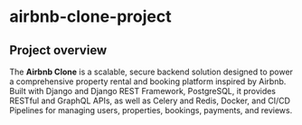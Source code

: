 # airbnb-clone-project

## Project overview

The **Airbnb Clone** is a scalable, secure backend solution designed to power a comprehensive property rental and booking platform inspired by Airbnb. Built with Django and Django REST Framework, PostgreSQL, it provides RESTful and GraphQL APIs, as well as Celery and Redis, Docker, and CI/CD Pipelines for managing users, properties, bookings, payments, and reviews.  

